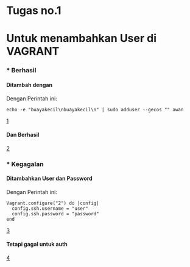 # Tugas no.1

# Untuk menambahkan User di VAGRANT

### * Berhasil
#### Ditambah dengan
Dengan Perintah ini:
```
echo -e "buayakecil\nbuayakecil\n" | sudo adduser --gecos "" awan
```
[1](https://github.com/ariya01/Cloud/blob/master/Vagrant/no.1/gambar/Screenshot%20from%202018-03-13%2003-06-27.png)
#### Dan Berhasil
[2](/gambar/Screenshot%20from%202018-03-13%2003-21-13.png)
### * Kegagalan 
#### Ditambahkan User dan Password
Dengan Perintah ini:
```
Vagrant.configure("2") do |config|
  config.ssh.username = "user"
  config.ssh.password = "password"
end
```
[3](/gambar/Screenshot%20from%202018-03-13%2003-06-43.png)
#### Tetapi gagal untuk auth
[4](/gambar/Screenshot%20from%202018-03-13%2003-06-27.png)

